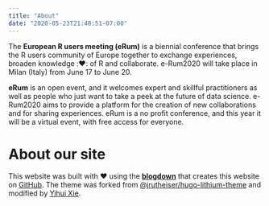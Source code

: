 ```yaml
---
title: "About"
date: "2020-05-23T21:48:51-07:00"
---
```


The **European R users meeting (eRum)** is a biennial conference that brings the R users community of Europe together to exchange experiences, broaden knowledge ::heart:: of R and collaborate. e-Rum2020 will take place in Milan (Italy) from June 17 to June 20.

**eRum** is an open event, and it welcomes expert and skillful practitioners as well as people who just want to take a peek at the future of data science. e-Rum2020 aims to provide a platform for the creation of new collaborations and for sharing experiences. eRum is a no profit conference, and this year it will be a virtual event, with free access for everyone.

# About our site

This website was built with :heart: using the [**blogdown**](https://github.com/rstudio/blogdown) that creates this website on [GitHub](https://github.com/tanjakec/myblogdown). The theme was forked from [@jrutheiser/hugo-lithium-theme](https://github.com/jrutheiser/hugo-lithium-theme) and modified by [Yihui Xie](https://github.com/yihui/hugo-lithium-theme).
